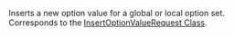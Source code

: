 Inserts a new option value for a global or local option set.  
Corresponds to the [InsertOptionValueRequest Class](https://msdn.microsoft.com/library/microsoft.xrm.sdk.messages.insertoptionvaluerequest.aspx).
